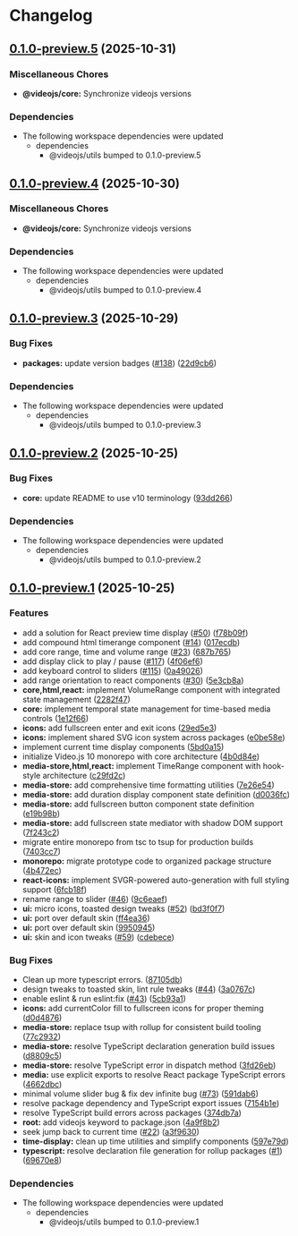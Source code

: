# Changelog

## [0.1.0-preview.5](https://github.com/videojs/v10/compare/@videojs/core@0.1.0-preview.4...@videojs/core@0.1.0-preview.5) (2025-10-31)


### Miscellaneous Chores

* **@videojs/core:** Synchronize videojs versions


### Dependencies

* The following workspace dependencies were updated
  * dependencies
    * @videojs/utils bumped to 0.1.0-preview.5

## [0.1.0-preview.4](https://github.com/videojs/v10/compare/@videojs/core@0.1.0-preview.3...@videojs/core@0.1.0-preview.4) (2025-10-30)


### Miscellaneous Chores

* **@videojs/core:** Synchronize videojs versions


### Dependencies

* The following workspace dependencies were updated
  * dependencies
    * @videojs/utils bumped to 0.1.0-preview.4

## [0.1.0-preview.3](https://github.com/videojs/v10/compare/@videojs/core@0.1.0-preview.2...@videojs/core@0.1.0-preview.3) (2025-10-29)


### Bug Fixes

* **packages:** update version badges ([#138](https://github.com/videojs/v10/issues/138)) ([22d9cb6](https://github.com/videojs/v10/commit/22d9cb64f2e5b9601a2039bb166dbe3fee6a1b3e))


### Dependencies

* The following workspace dependencies were updated
  * dependencies
    * @videojs/utils bumped to 0.1.0-preview.3

## [0.1.0-preview.2](https://github.com/videojs/v10/compare/@videojs/core@0.1.0-preview.1...@videojs/core@0.1.0-preview.2) (2025-10-25)


### Bug Fixes

* **core:** update README to use v10 terminology ([93dd266](https://github.com/videojs/v10/commit/93dd266f551923e103111019e12834f27cefabe7))


### Dependencies

* The following workspace dependencies were updated
  * dependencies
    * @videojs/utils bumped to 0.1.0-preview.2

## [0.1.0-preview.1](https://github.com/videojs/v10/compare/@videojs/core@0.1.0-preview.0...@videojs/core@0.1.0-preview.1) (2025-10-25)


### Features

* add a solution for React preview time display ([#50](https://github.com/videojs/v10/issues/50)) ([f78b09f](https://github.com/videojs/v10/commit/f78b09fd16b7a9ee5a404c9260e3e764fb77ddde))
* add compound html timerange component ([#14](https://github.com/videojs/v10/issues/14)) ([017ecdb](https://github.com/videojs/v10/commit/017ecdbff991d140ea42e4a855269a54e0a19adc))
* add core range, time and volume range ([#23](https://github.com/videojs/v10/issues/23)) ([687b765](https://github.com/videojs/v10/commit/687b7655b0b6356c28663ca85c8f6d25a1023c18))
* add display click to play / pause ([#117](https://github.com/videojs/v10/issues/117)) ([4f06ef6](https://github.com/videojs/v10/commit/4f06ef6c7684fd7064ca76685003a1c38ebd09cd))
* add keyboard control to sliders ([#115](https://github.com/videojs/v10/issues/115)) ([0a49026](https://github.com/videojs/v10/commit/0a4902623d58f51055b1cc65498a0e716533ec29))
* add range orientation to react components ([#30](https://github.com/videojs/v10/issues/30)) ([5e3cb8a](https://github.com/videojs/v10/commit/5e3cb8ad8134ecaf20b6e021e301a38b8ed06de2))
* **core,html,react:** implement VolumeRange component with integrated state management ([2282f47](https://github.com/videojs/v10/commit/2282f4799b1c3fc3c55473bdfc2def86384d5d19))
* **core:** implement temporal state management for time-based media controls ([1e12f66](https://github.com/videojs/v10/commit/1e12f66f16eedfe13af17ccfabca7ab0e8239313))
* **icons:** add fullscreen enter and exit icons ([29ed5e3](https://github.com/videojs/v10/commit/29ed5e37593d7b5b40dba36bbadac5eed71c2710))
* **icons:** implement shared SVG icon system across packages ([e0be58e](https://github.com/videojs/v10/commit/e0be58e094e65ea72af99b2c1e1d87c507c251bd))
* implement current time display components ([5bd0a15](https://github.com/videojs/v10/commit/5bd0a154dbba01d2a5d11eb1f548fe4baa581675))
* initialize Video.js 10 monorepo with core architecture ([4b0d84e](https://github.com/videojs/v10/commit/4b0d84e9c8adfa7401084389da5deb751420b629))
* **media-store,html,react:** implement TimeRange component with hook-style architecture ([c29fd2c](https://github.com/videojs/v10/commit/c29fd2c2c1edd61c09a6683041c709a990d8a6f0))
* **media-store:** add comprehensive time formatting utilities ([7e26e54](https://github.com/videojs/v10/commit/7e26e547ea0b98c6366d6cf1b3800b5f253767a7))
* **media-store:** add duration display component state definition ([d0036fc](https://github.com/videojs/v10/commit/d0036fc7d68b4e50c5c7af863105900f20bee12c))
* **media-store:** add fullscreen button component state definition ([e19b98b](https://github.com/videojs/v10/commit/e19b98b1200f80f5303b4c8a76948254c95a8c81))
* **media-store:** add fullscreen state mediator with shadow DOM support ([7f243c2](https://github.com/videojs/v10/commit/7f243c22d85f45c5f7a88e3638f03ce774667d20))
* migrate entire monorepo from tsc to tsup for production builds ([7403cc7](https://github.com/videojs/v10/commit/7403cc728119322888e527468a07a7634f43b32a))
* **monorepo:** migrate prototype code to organized package structure ([4b472ec](https://github.com/videojs/v10/commit/4b472ec49cd91f0af61cb5aaa039d428982d3b91))
* **react-icons:** implement SVGR-powered auto-generation with full styling support ([6fcb18f](https://github.com/videojs/v10/commit/6fcb18f1d2b108990025f8ea67b3a31e17879d49))
* rename range to slider ([#46](https://github.com/videojs/v10/issues/46)) ([9c6eaef](https://github.com/videojs/v10/commit/9c6eaef2aa61771ae1407d0a594b3f790e0ff665))
* **ui:** micro icons, toasted design tweaks ([#52](https://github.com/videojs/v10/issues/52)) ([bd3f0f7](https://github.com/videojs/v10/commit/bd3f0f7510480125653506d8e2e560234f6c06f2))
* **ui:** port over default skin ([ff4ea36](https://github.com/videojs/v10/commit/ff4ea3693e63ab3b5a728988ca44f3bab669e8ff))
* **ui:** port over default skin ([9950945](https://github.com/videojs/v10/commit/995094500823e1063e7ae291c9a2ea9a4aa74847))
* **ui:** skin and icon tweaks ([#59](https://github.com/videojs/v10/issues/59)) ([cdebece](https://github.com/videojs/v10/commit/cdebece1ebe8e5160b90e49ac2cbf05a7e0b6dca))


### Bug Fixes

* Clean up more typescript errors. ([87105db](https://github.com/videojs/v10/commit/87105db6be31038fc92862c240898984d02932eb))
* design tweaks to toasted skin, lint rule tweaks ([#44](https://github.com/videojs/v10/issues/44)) ([3a0767c](https://github.com/videojs/v10/commit/3a0767c3407b2d6d8af3d3a8afd57b1e76efda85))
* enable eslint & run eslint:fix ([#43](https://github.com/videojs/v10/issues/43)) ([5cb93a1](https://github.com/videojs/v10/commit/5cb93a14a7f47d66d5c71f9b82867621beda236c))
* **icons:** add currentColor fill to fullscreen icons for proper theming ([d0d4876](https://github.com/videojs/v10/commit/d0d487601eb2da669be9a83cc8201d94998ec334))
* **media-store:** replace tsup with rollup for consistent build tooling ([77c2932](https://github.com/videojs/v10/commit/77c2932b8d504a3c66e0af3badf3b1332d5d92c0))
* **media-store:** resolve TypeScript declaration generation build issues ([d8809c5](https://github.com/videojs/v10/commit/d8809c5abe066a39a14b423be239fe7c0c234632))
* **media-store:** resolve TypeScript error in dispatch method ([3fd26eb](https://github.com/videojs/v10/commit/3fd26eb6544809d6a3e00a45e916f5e9fd61ae2a))
* **media:** use explicit exports to resolve React package TypeScript errors ([4662dbc](https://github.com/videojs/v10/commit/4662dbcbb1811293c98c803f8057a2534114d4ea))
* minimal volume slider bug & fix dev infinite bug ([#73](https://github.com/videojs/v10/issues/73)) ([591dab6](https://github.com/videojs/v10/commit/591dab66caf8829017688007320f92b7445c4baa))
* resolve package dependency and TypeScript export issues ([7154b1e](https://github.com/videojs/v10/commit/7154b1e44674a61735ab0f393a8bed3fcc689f8d))
* resolve TypeScript build errors across packages ([374db7a](https://github.com/videojs/v10/commit/374db7afc07d6211bfd3f8079bbcd9613f3b69f3))
* **root:** add videojs keyword to package.json ([4a9f8b2](https://github.com/videojs/v10/commit/4a9f8b2ad6fb27b463dcfe8d1a5fd883c9fa21d1))
* seek jump back to current time ([#22](https://github.com/videojs/v10/issues/22)) ([a3f9630](https://github.com/videojs/v10/commit/a3f9630bd1eb34a16f339ffd30071b8adc864ca0))
* **time-display:** clean up time utilities and simplify components ([597e79d](https://github.com/videojs/v10/commit/597e79d7fc12737353c8c9eb3f6e77ef0a04e9ed))
* **typescript:** resolve declaration file generation for rollup packages ([#1](https://github.com/videojs/v10/issues/1)) ([69670e8](https://github.com/videojs/v10/commit/69670e8d7134db34aee665d8871cd17901625915))


### Dependencies

* The following workspace dependencies were updated
  * dependencies
    * @videojs/utils bumped to 0.1.0-preview.1
